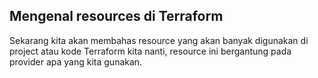 ## Mengenal resources di Terraform

Sekarang kita akan membahas resource yang akan banyak digunakan di project atau kode Terraform kita nanti, resource ini bergantung pada provider apa yang kita gunakan.

